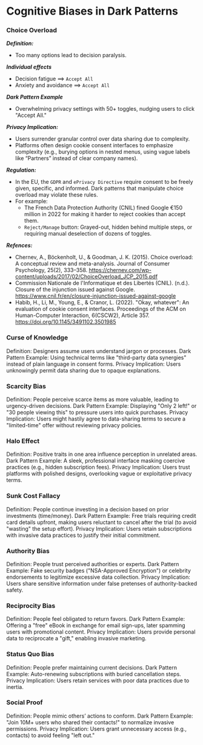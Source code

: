 # Cognitive Biases in Dark Patterns

### Choice Overload
***Definition:***
- Too many options lead to decision paralysis.

***Individual effects***
- Decision fatigue ⟹ `Accept All`
- Anxiety and avoidance ⟹ `Accept All`

***Dark Pattern Example***
- Overwhelming privacy settings with 50+ toggles, nudging users to click "Accept All."

***Privacy Implication:***
- Users surrender granular control over data sharing due to complexity.
- Platforms often design cookie consent interfaces to emphasize complexity (e.g., burying options in nested menus, using vague labels like “Partners” instead of clear company names).

***Regulation:***
- In the EU, the `GDPR` and `ePrivacy Directive` require consent to be freely given, specific, and informed. Dark patterns that manipulate choice overload may violate these rules. 
- For example:
    - The French Data Protection Authority (CNIL) fined Google €150 million in 2022 for making it harder to reject cookies than accept them.
    - `Reject/Manage` button: Grayed-out, hidden behind multiple steps, or requiring manual deselection of dozens of toggles.

***Refences:***
- Chernev, A., Böckenholt, U., & Goodman, J. K. (2015). Choice overload: A conceptual review and meta-analysis. Journal of Consumer Psychology, 25(2), 333–358. https://chernev.com/wp-content/uploads/2017/02/ChoiceOverload_JCP_2015.pdf
- Commission Nationale de l'Informatique et des Libertés (CNIL). (n.d.). Closure of the injunction issued against Google. https://www.cnil.fr/en/closure-injunction-issued-against-google
- Habib, H., Li, M., Young, E., & Cranor, L. (2022). "Okay, whatever": An evaluation of cookie consent interfaces. Proceedings of the ACM on Human-Computer Interaction, 6(CSCW2), Article 357. https://doi.org/10.1145/3491102.3501985

### Curse of Knowledge
Definition: Designers assume users understand jargon or processes.
Dark Pattern Example: Using technical terms like "third-party data synergies" instead of plain language in consent forms.
Privacy Implication: Users unknowingly permit data sharing due to opaque explanations.

### Scarcity Bias
Definition: People perceive scarce items as more valuable, leading to urgency-driven decisions.
Dark Pattern Example: Displaying "Only 2 left!" or "30 people viewing this" to pressure users into quick purchases.
Privacy Implication: Users might hastily agree to data-sharing terms to secure a "limited-time" offer without reviewing privacy policies.

### Halo Effect
Definition: Positive traits in one area influence perception in unrelated areas.
Dark Pattern Example: A sleek, professional interface masking coercive practices (e.g., hidden subscription fees).
Privacy Implication: Users trust platforms with polished designs, overlooking vague or exploitative privacy terms.

### Sunk Cost Fallacy
Definition: People continue investing in a decision based on prior investments (time/money).
Dark Pattern Example: Free trials requiring credit card details upfront, making users reluctant to cancel after the trial (to avoid "wasting" the setup effort).
Privacy Implication: Users retain subscriptions with invasive data practices to justify their initial commitment.

### Authority Bias
Definition: People trust perceived authorities or experts.
Dark Pattern Example: Fake security badges ("NSA-Approved Encryption") or celebrity endorsements to legitimize excessive data collection.
Privacy Implication: Users share sensitive information under false pretenses of authority-backed safety.

### Reciprocity Bias
Definition: People feel obligated to return favors.
Dark Pattern Example: Offering a "free" eBook in exchange for email sign-ups, later spamming users with promotional content.
Privacy Implication: Users provide personal data to reciprocate a "gift," enabling invasive marketing.

### Status Quo Bias
Definition: People prefer maintaining current decisions.
Dark Pattern Example: Auto-renewing subscriptions with buried cancellation steps.
Privacy Implication: Users retain services with poor data practices due to inertia.

### Social Proof
Definition: People mimic others’ actions to conform.
Dark Pattern Example: "Join 10M+ users who shared their contacts!" to normalize invasive permissions.
Privacy Implication: Users grant unnecessary access (e.g., contacts) to avoid feeling "left out."
